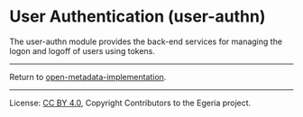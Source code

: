 <!-- SPDX-License-Identifier: CC-BY-4.0 -->
<!-- Copyright Contributors to the Egeria project. -->

# User Authentication (user-authn)

The user-authn module provides the back-end services for managing the logon and logoff of users using tokens.

----
Return to [open-metadata-implementation](..).


----
License: [CC BY 4.0](https://creativecommons.org/licenses/by/4.0/),
Copyright Contributors to the Egeria project.